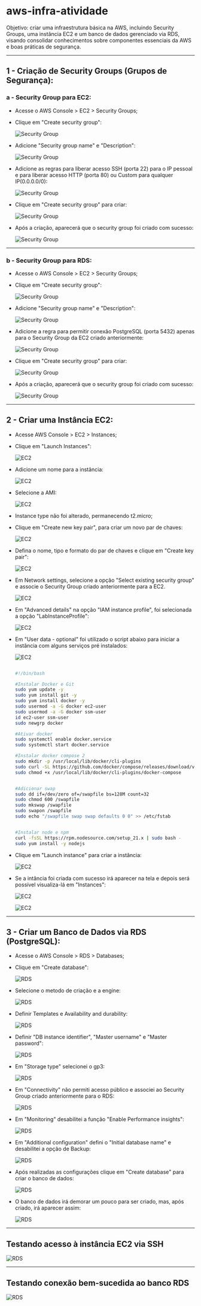 # aws-infra-atividade

Objetivo: criar uma infraestrutura básica na AWS, incluindo Security Groups, uma instância EC2 e um banco de dados gerenciado via RDS, visando consolidar conhecimentos sobre componentes essenciais da AWS e boas práticas de segurança.

---

## 1 - Criação de Security Groups (Grupos de Segurança):


### a - Security Group para EC2:

* Acesse o AWS Console > EC2 > Security Groups;
* Clique em "Create security group":
  
  ![Security Group](imgs/security-groups/create_1.PNG)

* Adicione "Security group name" e "Description":

  ![Security Group](imgs/security-groups/namedescEC2.PNG)

* Adicione as regras para liberar acesso SSH (porta 22) para o IP pessoal e para liberar acesso HTTP (porta 80) ou Custom para qualquer IP(0.0.0.0/0):

   ![Security Group](imgs/security-groups/ssh_http.PNG)

* Clique em "Create security group" para criar:

  ![Security Group](imgs/security-groups/create_1_end.PNG)

* Após a criação, aparecerá que o security group foi criado com sucesso:

  ![Security Group](imgs/security-groups/sg_ec2_criado.png)

---

### b - Security Group para RDS:

* Acesse o AWS Console > EC2 > Security Groups;
* Clique em "Create security group":
  
  ![Security Group](imgs/security-groups/create_2.PNG)

* Adicione "Security group name" e "Description":

  ![Security Group](imgs/security-groups/namedescRDS.PNG)

* Adicione a regra para permitir conexão PostgreSQL (porta 5432) apenas para o Security Group da EC2 criado anteriormente:

   ![Security Group](imgs/security-groups/rds.PNG)

* Clique em "Create security group" para criar:

  ![Security Group](imgs/security-groups/create_2_end.PNG)

* Após a criação, aparecerá que o security group foi criado com sucesso:

  ![Security Group](imgs/security-groups/sg_rds_criado.png)

---

## 2 - Criar uma Instância EC2:

* Acesse AWS Console > EC2 > Instances;
* Clique em "Launch Instances":

  ![EC2](imgs/ec2/create.PNG)

* Adicione um nome para a instância:

  ![EC2](imgs/ec2/name.PNG)

* Selecione a AMI:

  ![EC2](imgs/ec2/AMI.PNG)

* Instance type não foi alterado, permanecendo t2.micro;
  
* Clique em "Create new key pair", para criar um novo par de chaves:
  
  ![EC2](imgs/ec2/create_key.PNG)

* Defina o nome, tipo e formato do par de chaves e clique em "Create key pair":

  ![EC2](imgs/ec2/aws_key.PNG)

* Em Network settings, selecione a opção "Select existing security group" e associe o Security Group criado anteriormente para a EC2.

  ![EC2](imgs/ec2/Network_settings.PNG)

* Em "Advanced details" na opção "IAM instance profile", foi selecionada a opção "LabInstanceProfile":

  ![EC2](imgs/ec2/LabInstanceProfile.PNG)

* Em "User data - optional" foi utilizado o script abaixo para iniciar a instância com alguns serviços pré instalados:

  ![EC2](imgs/ec2/User_data.PNG)

  ```sh

  #!/bin/bash

  #Instalar Docker e Git
  sudo yum update -y
  sudo yum install git -y
  sudo yum install docker -y
  sudo usermod -a -G docker ec2-user
  sudo usermod -a -G docker ssm-user
  id ec2-user ssm-user
  sudo newgrp docker

  #Ativar docker
  sudo systemctl enable docker.service
  sudo systemctl start docker.service

  #Instalar docker compose 2
  sudo mkdir -p /usr/local/lib/docker/cli-plugins
  sudo curl -SL https://github.com/docker/compose/releases/download/v2.23.3/docker-compose-linux-x86_64 -o /usr/local/lib/docker/cli-plugins/docker-compose
  sudo chmod +x /usr/local/lib/docker/cli-plugins/docker-compose


  #Adicionar swap
  sudo dd if=/dev/zero of=/swapfile bs=128M count=32
  sudo chmod 600 /swapfile
  sudo mkswap /swapfile
  sudo swapon /swapfile
  sudo echo "/swapfile swap swap defaults 0 0" >> /etc/fstab


  #Instalar node e npm
  curl -fsSL https://rpm.nodesource.com/setup_21.x | sudo bash -
  sudo yum install -y nodejs

  ```

* Clique em "Launch instance" para criar a instância:

  ![EC2](imgs/ec2/instance_create.PNG)

* Se a intância foi criada com sucesso irá aparecer na tela e depois será possível visualiza-lá em "Instances":

  ![EC2](imgs/ec2/sucesso.PNG)

  ![EC2](imgs/ec2/visualizar_instances.PNG)

---

## 3 - Criar um Banco de Dados via RDS (PostgreSQL):

  * Acesse o AWS Console > RDS > Databases;
  * Clique em "Create database":

    ![RDS](imgs/rds/create.PNG)

  * Selecione o metodo de criação e a engine:

    ![RDS](imgs/rds/createM_engine.PNG)

  * Definir Templates e Availability and durability:

    ![RDS](imgs/rds/templates_ava.PNG)
    
  * Definir "DB instance identifier", "Master username" e "Master password":

    ![RDS](imgs/rds/db.png)

  * Em "Storage type" selecionei o gp3:

    ![RDS](imgs/rds/gp3.PNG)

  * Em "Connectivity" não permiti acesso público e associei ao Security Group criado anteriormente para o RDS:

    ![RDS](imgs/rds/connectivity.PNG)

  * Em "Monitoring" desabilitei a função "Enable Performance insights":

    ![RDS](imgs/rds/monitoring.PNG)

  * Em "Additional configuration" defini o "Initial database name" e desabilitei a opção de Backup:

    ![RDS](imgs/rds/additional_configuration.PNG)

  * Após realizadas as configurações clique em "Create database" para criar o banco de dados:

    ![RDS](imgs/rds/create_end.PNG)

  * O banco de dados irá demorar um pouco para ser criado, mas, após criado, irá aparecer assim:

    ![RDS](imgs/rds/sucesso.png)
    
---
    
## Testando acesso à instância EC2 via SSH

  ![RDS](imgs/test/ssh.png)

---

## Testando conexão bem-sucedida ao banco RDS

  ![RDS](imgs/test/rds_db.png)
